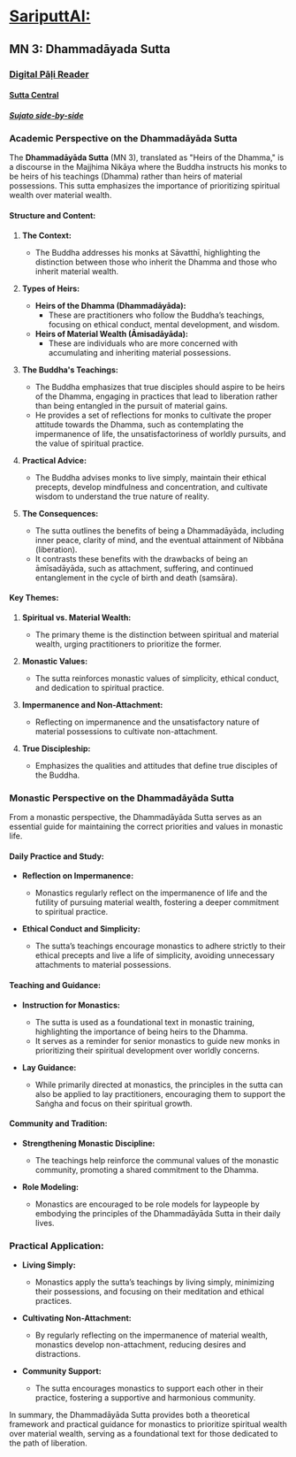# [SariputtAI:](https://chatgpt.com/g/g-p25UYT2UR-sariputtai)

## MN 3: Dhammadāyada Sutta

### [Digital Pāḷi Reader](https://www.digitalpalireader.online/_dprhtml/index.html?loc=m.0.0.0.0.2.0.m)

#### [Sutta Central](https://suttacentral.net/mn3)

##### [Sujato side-by-side](https://suttacentral.net/mn3/en/sujato?lang=en&layout=sidebyside&reference=none&notes=asterisk&highlight=false&script=latin)

### Academic Perspective on the Dhammadāyāda Sutta

The **Dhammadāyāda Sutta** (MN 3), translated as "Heirs of the Dhamma," is a discourse in the Majjhima Nikāya where the Buddha instructs his monks to be heirs of his teachings (Dhamma) rather than heirs of material possessions. This sutta emphasizes the importance of prioritizing spiritual wealth over material wealth.

#### Structure and Content:

1. **The Context:**
   - The Buddha addresses his monks at Sāvatthī, highlighting the distinction between those who inherit the Dhamma and those who inherit material wealth.

2. **Types of Heirs:**
   - **Heirs of the Dhamma (Dhammadāyāda):**
     - These are practitioners who follow the Buddha’s teachings, focusing on ethical conduct, mental development, and wisdom.
   - **Heirs of Material Wealth (Āmisadāyāda):**
     - These are individuals who are more concerned with accumulating and inheriting material possessions.

3. **The Buddha's Teachings:**
   - The Buddha emphasizes that true disciples should aspire to be heirs of the Dhamma, engaging in practices that lead to liberation rather than being entangled in the pursuit of material gains.
   - He provides a set of reflections for monks to cultivate the proper attitude towards the Dhamma, such as contemplating the impermanence of life, the unsatisfactoriness of worldly pursuits, and the value of spiritual practice.

4. **Practical Advice:**
   - The Buddha advises monks to live simply, maintain their ethical precepts, develop mindfulness and concentration, and cultivate wisdom to understand the true nature of reality.

5. **The Consequences:**
   - The sutta outlines the benefits of being a Dhammadāyāda, including inner peace, clarity of mind, and the eventual attainment of Nibbāna (liberation).
   - It contrasts these benefits with the drawbacks of being an āmīsadāyāda, such as attachment, suffering, and continued entanglement in the cycle of birth and death (samsāra).

#### Key Themes:

1. **Spiritual vs. Material Wealth:**
   - The primary theme is the distinction between spiritual and material wealth, urging practitioners to prioritize the former.

2. **Monastic Values:**
   - The sutta reinforces monastic values of simplicity, ethical conduct, and dedication to spiritual practice.

3. **Impermanence and Non-Attachment:**
   - Reflecting on impermanence and the unsatisfactory nature of material possessions to cultivate non-attachment.

4. **True Discipleship:**
   - Emphasizes the qualities and attitudes that define true disciples of the Buddha.

### Monastic Perspective on the Dhammadāyāda Sutta

From a monastic perspective, the Dhammadāyāda Sutta serves as an essential guide for maintaining the correct priorities and values in monastic life.

#### Daily Practice and Study:

- **Reflection on Impermanence:**
  - Monastics regularly reflect on the impermanence of life and the futility of pursuing material wealth, fostering a deeper commitment to spiritual practice.

- **Ethical Conduct and Simplicity:**
  - The sutta’s teachings encourage monastics to adhere strictly to their ethical precepts and live a life of simplicity, avoiding unnecessary attachments to material possessions.

#### Teaching and Guidance:

- **Instruction for Monastics:**
  - The sutta is used as a foundational text in monastic training, highlighting the importance of being heirs to the Dhamma.
  - It serves as a reminder for senior monastics to guide new monks in prioritizing their spiritual development over worldly concerns.

- **Lay Guidance:**
  - While primarily directed at monastics, the principles in the sutta can also be applied to lay practitioners, encouraging them to support the Saṅgha and focus on their spiritual growth.

#### Community and Tradition:

- **Strengthening Monastic Discipline:**
  - The teachings help reinforce the communal values of the monastic community, promoting a shared commitment to the Dhamma.
  
- **Role Modeling:**
  - Monastics are encouraged to be role models for laypeople by embodying the principles of the Dhammadāyāda Sutta in their daily lives.

### Practical Application:

- **Living Simply:**
  - Monastics apply the sutta’s teachings by living simply, minimizing their possessions, and focusing on their meditation and ethical practices.

- **Cultivating Non-Attachment:**
  - By regularly reflecting on the impermanence of material wealth, monastics develop non-attachment, reducing desires and distractions.

- **Community Support:**
  - The sutta encourages monastics to support each other in their practice, fostering a supportive and harmonious community.

In summary, the Dhammadāyāda Sutta provides both a theoretical framework and practical guidance for monastics to prioritize spiritual wealth over material wealth, serving as a foundational text for those dedicated to the path of liberation.


